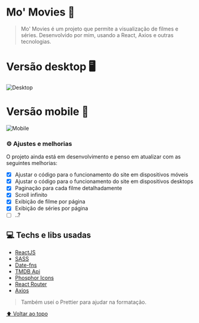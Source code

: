 # Mo' Movies 🎥

> Mo' Movies é um projeto que permite a visualização de filmes e séries. Desenvolvido por mim, usando a React, Axios e outras tecnologias.

# Versão desktop 🖥

![Desktop](https://user-images.githubusercontent.com/92998471/188481113-7fc2921f-5b21-44b3-8c18-52e9e777af3c.png)

# Versão mobile 📱

![Mobile](https://user-images.githubusercontent.com/92998471/188481118-4f88114a-04f6-4d1f-baa4-47197447a4c8.png)

### ⚙ Ajustes e melhorias

O projeto ainda está em desenvolvimento e penso em atualizar com as seguintes melhorias:

- [X] Ajustar o código para o funcionamento do site em dispositivos móveis
- [X] Ajustar o código para o funcionamento do site em dispositivos desktops
- [X] Paginação para cada filme detalhadamente
- [X] Scroll infinito
- [X] Exibição de filme por página
- [X] Exibição de séries por página
- [ ] ..?

## 💻 Techs e libs usadas

- [ReactJS](https://reactjs.org/)
- [SASS](https://sass-lang.com/)
- [Date-fns](https://date-fns.org/)
- [TMDB Api](https://www.themoviedb.org/documentation/api)
- [Phosphor Icons](https://phosphoricons.com/)
- [React Router](https://reactrouter.com/)
- [Axios](https://axios-http.com/docs/intro)

> Também usei o Prettier para ajudar na formatação.

[⬆ Voltar ao topo](#mo-movies)<br>
